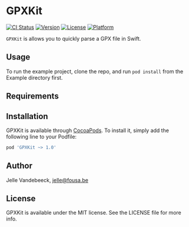 # GPXKit

[![CI Status](http://img.shields.io/travis/fousa/gpxkit.svg?style=flat)](https://travis-ci.org/fousa/gpxkit)
[![Version](https://img.shields.io/cocoapods/v/GPXKit.svg?style=flat)](http://cocoapods.org/pods/GPXKit)
[![License](https://img.shields.io/cocoapods/l/GPXKit.svg?style=flat)](http://cocoapods.org/pods/GPXKit)
[![Platform](https://img.shields.io/cocoapods/p/GPXKit.svg?style=flat)](http://cocoapods.org/pods/GPXKit)

`GPXKit` is allows you to quickly parse a GPX file in Swift.

## Usage

To run the example project, clone the repo, and run `pod install` from the Example directory first.

## Requirements

## Installation

GPXKit is available through [CocoaPods](http://cocoapods.org). To install
it, simply add the following line to your Podfile:

```ruby
pod 'GPXKit ~> 1.0'
```

## Author

Jelle Vandebeeck, jelle@fousa.be

## License

GPXKit is available under the MIT license. See the LICENSE file for more info.
